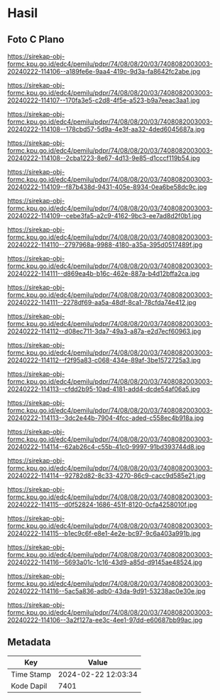 # Hasil

## Foto C Plano

https://sirekap-obj-formc.kpu.go.id/edc4/pemilu/pdpr/74/08/08/20/03/7408082003003-20240222-114106--a189fe6e-9aa4-419c-9d3a-fa8642fc2abe.jpg

https://sirekap-obj-formc.kpu.go.id/edc4/pemilu/pdpr/74/08/08/20/03/7408082003003-20240222-114107--170fa3e5-c2d8-4f5e-a523-b9a7eeac3aa1.jpg

https://sirekap-obj-formc.kpu.go.id/edc4/pemilu/pdpr/74/08/08/20/03/7408082003003-20240222-114108--178cbd57-5d9a-4e3f-aa32-4ded6045687a.jpg

https://sirekap-obj-formc.kpu.go.id/edc4/pemilu/pdpr/74/08/08/20/03/7408082003003-20240222-114108--2cba1223-8e67-4d13-9e85-d1cccf119b54.jpg

https://sirekap-obj-formc.kpu.go.id/edc4/pemilu/pdpr/74/08/08/20/03/7408082003003-20240222-114109--f87b438d-9431-405e-8934-0ea6be58dc9c.jpg

https://sirekap-obj-formc.kpu.go.id/edc4/pemilu/pdpr/74/08/08/20/03/7408082003003-20240222-114109--cebe3fa5-a2c9-4162-9bc3-ee7ad8d2f0b1.jpg

https://sirekap-obj-formc.kpu.go.id/edc4/pemilu/pdpr/74/08/08/20/03/7408082003003-20240222-114110--2797968a-9988-4180-a35a-395d0517489f.jpg

https://sirekap-obj-formc.kpu.go.id/edc4/pemilu/pdpr/74/08/08/20/03/7408082003003-20240222-114111--d869ea4b-b16c-462e-887a-b4d12bffa2ca.jpg

https://sirekap-obj-formc.kpu.go.id/edc4/pemilu/pdpr/74/08/08/20/03/7408082003003-20240222-114111--2278df69-aa5a-48df-8ca1-78cfda74e412.jpg

https://sirekap-obj-formc.kpu.go.id/edc4/pemilu/pdpr/74/08/08/20/03/7408082003003-20240222-114112--d08ec711-3da7-49a3-a87a-e2d7ecf60963.jpg

https://sirekap-obj-formc.kpu.go.id/edc4/pemilu/pdpr/74/08/08/20/03/7408082003003-20240222-114112--f2f95a83-c068-434e-89af-3be1572725a3.jpg

https://sirekap-obj-formc.kpu.go.id/edc4/pemilu/pdpr/74/08/08/20/03/7408082003003-20240222-114113--cfdd2b95-10ad-4181-add4-dcde54af06a5.jpg

https://sirekap-obj-formc.kpu.go.id/edc4/pemilu/pdpr/74/08/08/20/03/7408082003003-20240222-114113--3dc2e44b-7904-4fcc-aded-c558ec4b918a.jpg

https://sirekap-obj-formc.kpu.go.id/edc4/pemilu/pdpr/74/08/08/20/03/7408082003003-20240222-114114--62ab26c4-c55b-41c0-9997-91bd393744d8.jpg

https://sirekap-obj-formc.kpu.go.id/edc4/pemilu/pdpr/74/08/08/20/03/7408082003003-20240222-114114--92782d82-8c33-4270-86c9-cacc9d585e21.jpg

https://sirekap-obj-formc.kpu.go.id/edc4/pemilu/pdpr/74/08/08/20/03/7408082003003-20240222-114115--d0f52824-1686-451f-8120-0cfa4258010f.jpg

https://sirekap-obj-formc.kpu.go.id/edc4/pemilu/pdpr/74/08/08/20/03/7408082003003-20240222-114115--b1ec9c6f-e8e1-4e2e-bc97-9c6a403a991b.jpg

https://sirekap-obj-formc.kpu.go.id/edc4/pemilu/pdpr/74/08/08/20/03/7408082003003-20240222-114116--5693a01c-1c16-43d9-a85d-d9145ae48524.jpg

https://sirekap-obj-formc.kpu.go.id/edc4/pemilu/pdpr/74/08/08/20/03/7408082003003-20240222-114116--5ac5a836-adb0-43da-9d91-53238ac0e30e.jpg

https://sirekap-obj-formc.kpu.go.id/edc4/pemilu/pdpr/74/08/08/20/03/7408082003003-20240222-114106--3a2f127a-ee3c-4ee1-97dd-e60687bb99ac.jpg


## Metadata

| Key        | Value               |
| ---------- | ------------------- |
| Time Stamp | 2024-02-22 12:03:34 |
| Kode Dapil | 7401                |



